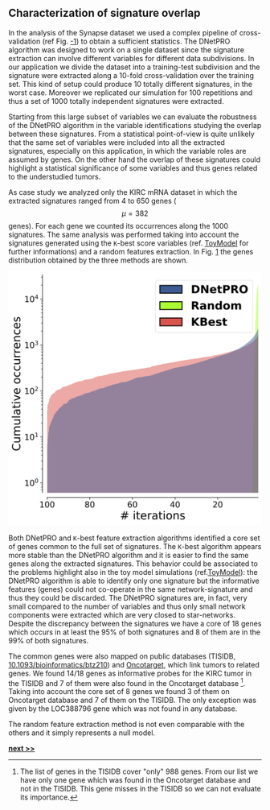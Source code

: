 ## Characterization of signature overlap

In the analysis of the Synapse dataset we used a complex pipeline of cross-validation (ref Fig. [-1](../../../img/distributions.svg)) to obtain a sufficient statistics.
The DNetPRO algorithm was designed to work on a single dataset since the signature extraction can involve different variables for different data subdivisions.
In our application we divide the dataset into a training-test subdivision and the signature were extracted along a 10-fold cross-validation over the training set.
This kind of setup could produce 10 totally different signatures, in the worst case.
Moreover we replicated our simulation for 100 repetitions and thus a set of 1000 totally independent signatures were extracted.

Starting from this large subset of variables we can evaluate the robustness of the DNetPRO algorithm in the variable identifications studying the overlap between these signatures.
From a statistical point-of-view is quite unlikely that the same set of variables were included into all the extracted signatures, especially on this application, in which the variable roles are assumed by genes.
On the other hand the overlap of these signatures could highlight a statistical significance of some variables and thus genes related to the understudied tumors.

As case study we analyzed only the KIRC mRNA dataset in which the extracted signatures ranged from 4 to 650 genes ($$\mu=382$$ genes).
For each gene we counted its occurrences along the 1000 signatures.
The same analysis was performed taking into account the signatures generated using the `K`-best score variables (ref. [ToyModel](../DNetPRO/ToyModel.md) for further informations) and a random features extraction.
In Fig. [1](../../../img/DNetPRO_overlap.svg) the genes distribution obtained by the three methods are shown.

![Signatures overlap obtained in the KIRC mRNA datasets. Genes occurrences of the 1000 DNetPRO signatures extracted from the Synapse pipeline (blue). Genes occurrences of the 1000 `K`-best variables extracted from the Synapse pipeline (red): the number of genes (`K`) is the same of the corresponding DNetPRO signature. Genes occurrences of 1000 random signatures (yellow).](https://raw.githubusercontent.com/Nico-Curti/PhDthesis/master/img/DNetPRO_overlap.svg?token=AF4CJX5CU2SS2OSA6BGV7IC5WBL3M&sanitize=true)

Both DNetPRO and `K`-best feature extraction algorithms identified a core set of genes common to the full set of signatures.
The `K`-best algorithm appears more stable than the DNetPRO algorithm and it is easier to find the same genes along the extracted signatures.
This behavior could be associated to the problems highlight also in the toy model simulations (ref.[ToyModel](../DNetPRO/ToyModel.md)): the DNetPRO algorithm is able to identify only one signature but the informative features (genes) could not co-operate in the same network-signature and thus they could be discarded.
The DNetPRO signatures are, in fact, very small compared to the number of variables and thus only small network components were extracted which are very closed to star-networks.
Despite the discrepancy between the signatures we have a core of 18 genes which occurs in at least the 95% of both signatures and 8 of them are in the 99% of both signatures.

The common genes were also mapped on public databases (TISIDB, [10.1093/bioinformatics/btz210](https://doi.org/10.1093/bioinformatics/btz210)) and [Oncotarget](), which link tumors to related genes.
We found 14/18 genes as informative probes for the KIRC tumor in the TISIDB and 7 of them were also found in the Oncotarget database [^1].
Taking into account the core set of 8 genes we found 3 of them on Oncotarget database and 7 of them on the TISIDB.
The only exception was given by the LOC388796 gene which was not found in any database.

The random feature extraction method is not even comparable with the others and it simply represents a null model.

[^1]: The list of genes in the TISIDB cover "only" 988 genes. From our list we have only one gene which was found in the Oncotarget database and not in the TISIDB. This gene misses in the TISIDB so we can not evaluate its importance.


[**next >>**](../Cytokinoma/README.md)
